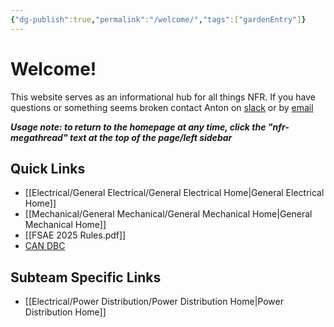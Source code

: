 ```yaml
---
{"dg-publish":true,"permalink":"/welcome/","tags":["gardenEntry"]}
---
```


# Welcome!
This website serves as an informational hub for all things NFR. If you have questions or something seems broken contact Anton on [slack](https://nufsae.slack.com/team/U05U23W4WJV) or by [email](mailto:antonwalvoord2027@u.northwestern.edu)

***Usage note: to return to the homepage at any time, click the "nfr-megathread" text at the top of the page/left sidebar***
## Quick Links
- [[Electrical/General Electrical/General Electrical Home\|General Electrical Home]]
- [[Mechanical/General Mechanical/General Mechanical Home\|General Mechanical Home]]
- [[FSAE 2025 Rules.pdf]]
- [CAN DBC](https://nfr-learn.ue.r.appspot.com/can)

## Subteam Specific Links
- [[Electrical/Power Distribution/Power Distribution Home\|Power Distribution Home]]